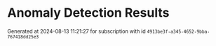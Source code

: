 # Anomaly Detection Results


<sup>Generated at 2024-08-13 11:21:27 for subscription with id `4913be3f-a345-4652-9bba-767418dd25e3`</sup>
